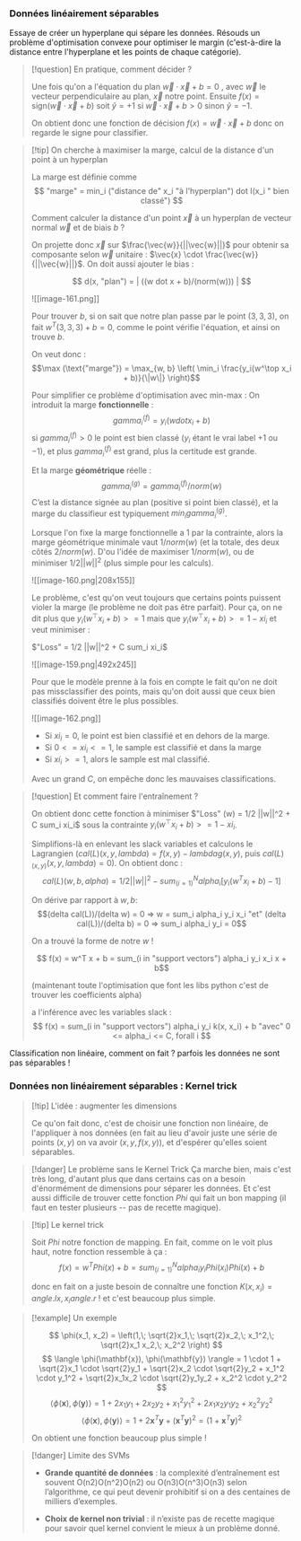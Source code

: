 ### Données linéairement séparables

Essaye de créer un hyperplane qui sépare les données.
Résouds un problème d'optimisation convexe pour optimiser le margin (c'est-à-dire la distance entre l'hyperplane et les points de chaque catégorie).

> [!question] En pratique, comment décider ?
> 
> Une fois qu'on a l'équation du plan $\vec{w} \cdot \vec{x} + b = 0$ , avec $\vec{w}$ le vecteur perpendiculaire au plan, $\vec{x}$ notre point. Ensuite $f(x) = \text{sign}(\vec{w} \cdot \vec{x} + b)$ soit $\hat{y} = +1$ si $\vec{w} \cdot \vec{x} + b > 0$ sinon $\hat{y} = -1$.
> 
> On obtient donc une fonction de décision $f(x) = \vec{w} \cdot \vec{x} + b$ donc on regarde le signe pour classifier.

> [!tip] On cherche à maximiser la marge, calcul de la distance d'un point à un hyperplan
> 
> La marge est définie comme $$ "marge" = min_i ("distance de" x_i "à l'hyperplan") dot I(x_i " bien classé") $$
> 
> Comment calculer la distance d'un point $\vec{x}$ à un hyperplan de vecteur normal $\vec{w}$ et de biais $b$ ?
> 
> On projette donc $\vec{x}$ sur $\frac{\vec{w}}{||\vec{w}||}$ pour obtenir sa composante selon $\vec{w}$  unitaire : $\vec{x} \cdot \frac{\vec{w}}{||\vec{w}||}$. On doit aussi ajouter le bias :
> 
> $$ d(x, "plan") = | ((w dot x + b)/(norm(w))) | $$
> 
> ![[image-161.png]]
> 
> Pour trouver $b$, si on sait que notre plan passe par le point $(3, 3, 3)$, on fait $w^T (3, 3, 3) + b = 0$, comme le point vérifie l'équation, et ainsi on trouve $b$.
> 
> On veut donc : $$\max (\text{"marge"}) = \max_{w, b} \left( \min_i \frac{y_i(w^\top x_i + b)}{\|w\|} \right)$$
> 
> Pour simplifier ce problème d'optimisation avec min-max :
> On introduit la marge **fonctionnelle** : 
> $$gamma_i^(f) = y_i (w dot x_i + b)$$
> si $gamma_i^(f) > 0$ le point est bien classé ($y_i$ étant le vrai label $+1$ ou $-1$), et plus $gamma_i^(f)$ est grand, plus la certitude est grande.
> 
> Et la marge **géométrique** réelle :
> $$gamma_i^(g) = gamma_i^(f)/norm(w)$$
> C’est la distance signée au plan (positive si point bien classé), et la marge du classifieur est typiquement $min_i gamma_i^(g)$.
> 
> Lorsque l'on fixe la marge fonctionnelle a 1 par la contrainte, alors la marge géométrique minimale vaut $1/norm(w)$ (et la totale, des deux côtés $2/norm(w)$. D'ou l'idée de maximiser $1/norm(w)$, ou de minimiser $1/2 ||w||^2$ (plus simple pour les calculs).
> 
> ![[image-160.png|208x155]]
> 
> Le problème, c'est qu'on veut toujours que certains points puissent violer la marge (le problème ne doit pas être parfait). Pour ça, on ne dit plus que $y_i (w^⊤ x_i ​ + b ) >= 1$ mais que $y_i (w^⊤ x_i ​ + b ) >= 1 - xi_i$ et veut minimiser :
> 
> $"Loss" = 1/2 ||w||^2 + C sum_i xi_i$
> 
> ![[image-159.png|492x245]]
> 
> Pour que le modèle prenne à la fois en compte le fait qu'on ne doit pas missclassifier des points, mais qu'on doit aussi ​que ceux bien classifiés doivent être le plus possibles.
> 
> ![[image-162.png]]
> 
> - Si $xi_i = 0$, le point est bien classifié et en dehors de la marge.
> - Si $0 <= xi_i <= 1$, le sample est classifié et dans la marge
> - Si $xi_i >= 1$, alors le sample est mal classifié.
>   
> Avec un grand $C$, on empêche donc les mauvaises classifications.

> [!question] Et comment faire l'entraînement ?
> 
> On obtient donc cette fonction à minimiser  $"Loss" (w) = 1/2 ||w||^2 + C sum_i xi_i$ sous la contrainte $y_i (w^⊤ x_i ​ + b ) >= 1 - xi_i$.
> 
> Simplifions-là en enlevant les slack variables et calculons le Lagrangien ($cal(L)(x, y, lambda) = f(x, y) - lambda g(x, y)$, puis $cal(L)_(x, y) (x, y, lambda) = 0$). On obtient donc :
> $$ cal(L)(w, b, alpha) = 1/2||w||^2 - sum_(i = 1)^N alpha_i [y_i (w^T x_i + b) - 1] $$
> 
> On dérive par rapport à $w, b$: $$(delta cal(L))/(delta w) = 0 => w = sum_i alpha_i y_i x_i "et" (delta cal(L))/(delta b) = 0 => sum_i alpha_i y_i = 0$$
>
> On a trouvé la forme de notre $w$ !
> 
> $$ f(x) = w^T x + b = sum_(i in "support vectors") alpha_i y_i x_i x + b$$
> 
> (maintenant toute l'optimisation que font les libs python c'est de trouver les coefficients alpha)
> 
> a l'inférence avec les variables slack :
> $$ f(x) = sum_(i in "support vectors") alpha_i y_i k(x, x_i) + b "avec" 0 <= alpha_i <= C, forall i $$

Classification non linéaire, comment on fait ? parfois les données ne sont pas séparables !
### Données non linéairement séparables : Kernel trick

> [!tip] L'idée : augmenter les dimensions
> 
> Ce qu'on fait donc, c'est de choisir une fonction non linéaire, de l'appliquer à nos données (en fait au lieu d'avoir juste une série de points $(x, y)$ on va avoir $(x, y, f(x, y))$, et d'espérer qu'elles soient séparables.

> [!danger] Le problème sans le Kernel Trick
> Ça marche bien, mais c'est très long, d'autant plus que dans certains cas on a besoin d'énormément de dimensions pour séparer les données. Et c'est aussi difficile de trouver cette fonction $Phi$ qui fait un bon mapping (il faut en tester plusieurs -- pas de recette magique).

> [!tip] Le kernel trick
> 
> Soit $Phi$ notre fonction de mapping.
> En fait, comme on le voit plus haut, notre fonction ressemble à ça :
> $$ f(x) = w^T Phi(x) + b = sum_(i = 1)^N alpha_i y_i Phi(x_i) Phi(x) + b $$ 
> 
> donc en fait on a juste besoin de connaître une fonction $K(x, x_i) = angle.l x, x_i angle.r$ ! et c'est beaucoup plus simple.

> [!example] Un exemple
> 
> $$ \phi(x_1, x_2) = \left(1,\; \sqrt{2}x_1,\; \sqrt{2}x_2,\; x_1^2,\; \sqrt{2}x_1 x_2,\; x_2^2 \right) $$
> $$ \langle \phi(\mathbf{x}), \phi(\mathbf{y}) \rangle = 1 \cdot 1 + \sqrt{2}x_1 \cdot \sqrt{2}y_1 + \sqrt{2}x_2 \cdot \sqrt{2}y_2 + x_1^2 \cdot y_1^2 + \sqrt{2}x_1x_2 \cdot \sqrt{2}y_1y_2 + x_2^2 \cdot y_2^2 $$
> $$ \langle \phi(\mathbf{x}), \phi(\mathbf{y}) \rangle = 1 + 2x_1y_1 + 2x_2y_2 + x_1^2 y_1^2 + 2x_1x_2y_1y_2 + x_2^2 y_2^2 $$
> $$ \langle \phi(\mathbf{x}), \phi(\mathbf{y}) \rangle = 1 + 2\mathbf{x}^T \mathbf{y} + (\mathbf{x}^T \mathbf{y})^2 = (1 + \mathbf{x}^T \mathbf{y})^2 $$
> 
> On obtient une fonction beaucoup plus simple !

> [!danger] Limite des SVMs
> 
>- **Grande quantité de données** : la complexité d’entraînement est souvent O(n2)O(n^2)O(n2) ou O(n3)O(n^3)O(n3) selon l’algorithme, ce qui peut devenir prohibitif si on a des centaines de milliers d’exemples.
>  
>  - **Choix de kernel non trivial** : il n’existe pas de recette magique pour savoir quel kernel convient le mieux à un problème donné.

